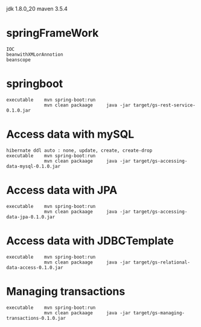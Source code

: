 jdk 1.8.0_20
maven 3.5.4
# springFrameWork  
    IOC 
    beanwithXMLorAnnotion 
    beanscope 
# springboot   
    executable    mvn spring-boot:run
                  mvn clean packaage     java -jar target/gs-rest-service-0.1.0.jar
# Access data with mySQL
    hibernate ddl auto : none, update, create, create-drop
    executable    mvn spring-boot:run
                  mvn clean packaage     java -jar target/gs-accessing-data-mysql-0.1.0.jar
# Access data with JPA
    executable    mvn spring-boot:run
                  mvn clean packaage     java -jar target/gs-accessing-data-jpa-0.1.0.jar
# Access data with JDBCTemplate
    executable    mvn spring-boot:run
                  mvn clean packaage     java -jar target/gs-relational-data-access-0.1.0.jar
# Managing transactions
    executable    mvn spring-boot:run
                  mvn clean packaage     java -jar target/gs-managing-transactions-0.1.0.jar
